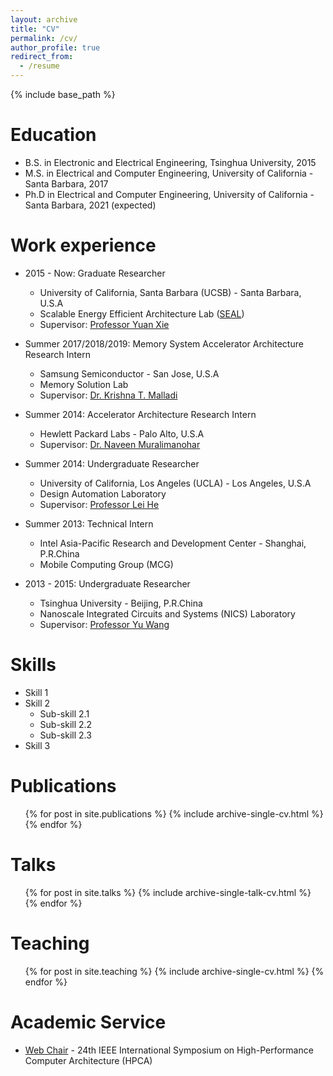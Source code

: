 ```yaml
---
layout: archive
title: "CV"
permalink: /cv/
author_profile: true
redirect_from:
  - /resume
---
```


{% include base_path %}

Education
======
* B.S. in Electronic and Electrical Engineering, Tsinghua University, 2015
* M.S. in Electrical and Computer Engineering, University of California - Santa Barbara, 2017
* Ph.D in Electrical and Computer Engineering, University of California - Santa Barbara, 2021 (expected)

Work experience
======

* 2015 - Now: Graduate Researcher
  * University of California, Santa Barbara (UCSB) - Santa Barbara, U.S.A
  * Scalable Energy Efficient Architecture Lab ([SEAL](https://seal.ece.ucsb.edu/))
  * Supervisor: [Professor Yuan Xie](https://www.ece.ucsb.edu/~yuanxie/)

* Summer 2017/2018/2019: Memory System Accelerator Architecture Research Intern
  * Samsung Semiconductor - San Jose, U.S.A
  * Memory Solution Lab
  * Supervisor: [Dr. Krishna T. Malladi](https://scholar.google.com/citations?user=Vgo17zYAAAAJ&hl=en)

* Summer 2014: Accelerator Architecture Research Intern
  * Hewlett Packard Labs - Palo Alto, U.S.A
  * Supervisor: [Dr. Naveen Muralimanohar](https://scholar.google.com/citations?user=r7FU8aAAAAAJ&hl=en)

* Summer 2014: Undergraduate Researcher
  * University of California, Los Angeles (UCLA) - Los Angeles, U.S.A
  * Design Automation Laboratory
  * Supervisor: [Professor Lei He](https://www.ee.ucla.edu/lei-he/)

* Summer 2013: Technical Intern
  * Intel Asia-Pacific Research and Development Center - Shanghai, P.R.China
  * Mobile Computing Group (MCG)

* 2013 - 2015: Undergraduate Researcher
  * Tsinghua University - Beijing, P.R.China
  * Nanoscale Integrated Circuits and Systems (NICS) Laboratory
  * Supervisor: [Professor Yu Wang](http://nics.ee.tsinghua.edu.cn/people/wangyu/)
  
Skills
======
* Skill 1
* Skill 2
  * Sub-skill 2.1
  * Sub-skill 2.2
  * Sub-skill 2.3
* Skill 3

Publications
======
  <ul>{% for post in site.publications %}
    {% include archive-single-cv.html %}
  {% endfor %}</ul>
  
Talks
======
  <ul>{% for post in site.talks %}
    {% include archive-single-talk-cv.html %}
  {% endfor %}</ul>
  
Teaching
======
  <ul>{% for post in site.teaching %}
    {% include archive-single-cv.html %}
  {% endfor %}</ul>
  
Academic Service
======
* [Web Chair](https://hpca2018.ece.ucsb.edu/pages/organize_committee.html) - 24th IEEE International Symposium on High-Performance Computer Architecture (HPCA)
